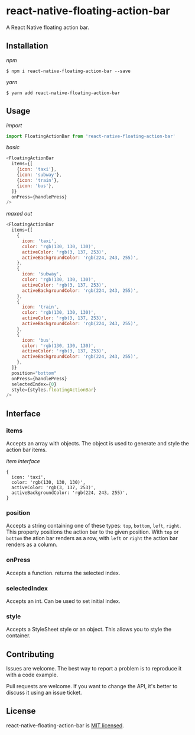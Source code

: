 # react-native-floating-action-bar
A React Native floating action bar. 

## Installation

*npm*
```shell
$ npm i react-native-floating-action-bar --save
```

*yarn*
```shell
$ yarn add react-native-floating-action-bar
```

## Usage

*import*
```javascript
import FloatingActionBar from 'react-native-floating-action-bar'
```

*basic*
```javascript
<FloatingActionBar
  items={[
    {icon: 'taxi'},
    {icon: 'subway'},
    {icon: 'train'},
    {icon: 'bus'},
  ]}
  onPress={handlePress}
/>
```

*maxed out*
```javascript
<FloatingActionBar
  items={[
    {
      icon: 'taxi',
      color: 'rgb(130, 130, 130)',
      activeColor: 'rgb(3, 137, 253)',
      activeBackgroundColor: 'rgb(224, 243, 255)',
    },
    {
      icon: 'subway',
      color: 'rgb(130, 130, 130)',
      activeColor: 'rgb(3, 137, 253)',
      activeBackgroundColor: 'rgb(224, 243, 255)',
    },
    {
      icon: 'train',
      color: 'rgb(130, 130, 130)',
      activeColor: 'rgb(3, 137, 253)',
      activeBackgroundColor: 'rgb(224, 243, 255)',
    },
    {
      icon: 'bus',
      color: 'rgb(130, 130, 130)',
      activeColor: 'rgb(3, 137, 253)',
      activeBackgroundColor: 'rgb(224, 243, 255)',
    },
  ]}
  position="bottom"
  onPress={handlePress}
  selectedIndex={0}
  style={styles.floatingActionBar}
/>
```

## Interface

### items

Accepts an array with objects. The object is used to generate and style the action bar items.

*item interface*
```
{
  icon: 'taxi',
  color: 'rgb(130, 130, 130)',
  activeColor: 'rgb(3, 137, 253)',
  activeBackgroundColor: 'rgb(224, 243, 255)',
}
```

### position

Accepts a string containing one of these types: `top`, `bottom`, `left`, `right`.
This property positions the action bar to the given position. With `top` or `bottom` the ation bar renders as a row, with `left` or `right` the action bar renders as a column.

### onPress

Accepts a function. returns the selected index.

### selectedIndex

Accepts an int. Can be used to set initial index. 

### style

Accepts a StyleSheet style or an object. This allows you to style the container.


## Contributing

Issues are welcome. The best way to report a problem is to reproduce it with a code example.

Pull requests are welcome. If you want to change the API, it's better to discuss it using an issue ticket.

## License

react-native-floating-action-bar is [MIT licensed](./LICENSE).
